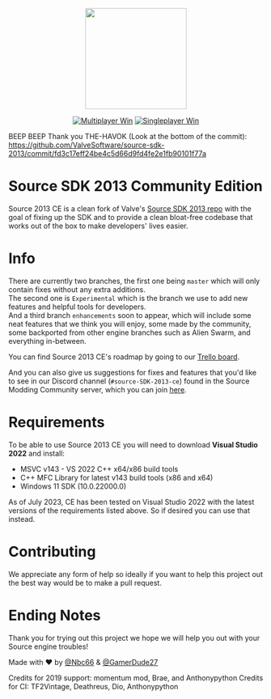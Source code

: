 <p align="center">
  <img src=".assets/sdk2013ce.png" width="200" height="200">
</p>

<div align="center">

 <a href="">[![Multiplayer Win](https://github.com/Nbc66/source-sdk-2013-ce/actions/workflows/MP_windows.yml/badge.svg)](https://github.com/Nbc66/source-sdk-2013-ce/actions/workflows/MP_windows.yml)</a>
<a href="">[![Singleplayer Win](https://github.com/Nbc66/source-sdk-2013-ce/actions/workflows/SP_windows.yml/badge.svg)](https://github.com/Nbc66/source-sdk-2013-ce/actions/workflows/SP_windows.yml)</a>

</div>



BEEP BEEP Thank you THE-HAVOK (Look at the bottom of the commit): https://github.com/ValveSoftware/source-sdk-2013/commit/fd3c17eff24be4c5d66d9fd4fe2e1fb90101f77a



# Source SDK 2013 Community Edition
Source 2013 CE is a clean fork of Valve's [Source SDK 2013 repo](https://github.com/valveSoftware/source-sdk-2013) 
with the goal of fixing up the SDK and to provide a clean bloat-free codebase that works out of the box to make developers' lives easier.

# Info
There are currently two branches, the first one being `master` which will only contain fixes without any extra additions.</br>
The second one is `Experimental` which is the branch we use to add new features and helpful tools for developers.</br>
And a third branch `enhancements` soon to appear, which will include some neat features that we think you will enjoy, 
some made by the community, some backported from other engine branches such as Alien Swarm, and everything in-between.

You can find Source 2013 CE's roadmap by going to our [Trello board](https://trello.com/b/MOxQ2iai/source-sdk-2013-community-edition).

And you can also give us suggestions for fixes and features that you'd like to see in our Discord channel (`#source-SDK-2013-ce`) found in the 
Source Modding Community server, which you can join [here](https://discord.gg/BD6WpY5).

# Requirements 
To be able to use Source 2013 CE you will need to download **Visual Studio 2022** and install:
* MSVC v143 - VS 2022 C++ x64/x86 build tools
* C++ MFC Library for latest v143 build tools (x86 and x64)
* Windows 11 SDK (10.0.22000.0)

As of July 2023, CE has been tested on Visual Studio 2022 with the latest versions of the requirements listed above. So if desired you can use that instead.

# Contributing
We appreciate any form of help so ideally if you want to help this project out the best way would be to make a pull request.

# Ending Notes
Thank you for trying out this project we hope we will help you out with your Source engine troubles!

Made with :heart: by [@Nbc66](https://github.com/Nbc66) & [@GamerDude27](https://github.com/GamerDude27)

Credits for 2019 support: momentum mod, Brae, and Anthonypython
Credits for CI: TF2Vintage, Deathreus, Dio, Anthonypython
